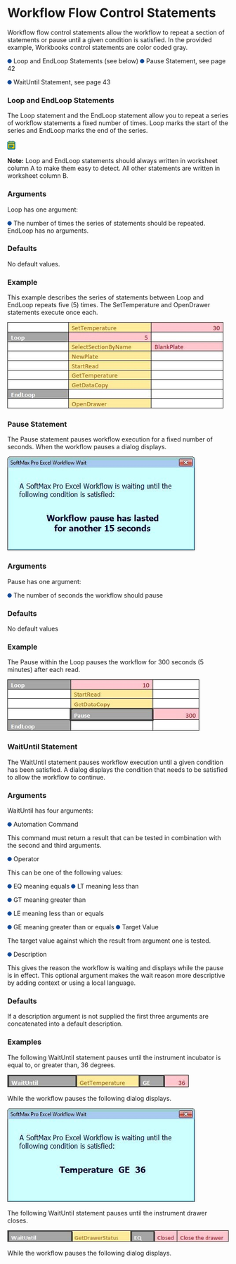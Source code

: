# Workflow Flow Control Statements

Workflow flow control statements allow the workflow to repeat a section of statements or pause until a given condition is satisfied. In the provided example, Workbooks control statements are color coded gray.

![](<../../../../../.gitbook/assets/0 (7).png>) Loop and EndLoop Statements (see below) ![](<../../../../../.gitbook/assets/1 (10).png>) Pause Statement, see page 42

![](<../../../../../.gitbook/assets/2 (7).png>) WaitUntil Statement, see page 43

### Loop and EndLoop Statements

The Loop statement and the EndLoop statement allow you to repeat a series of workflow statements a fixed number of times. Loop marks the start of the series and EndLoop marks the end of the series.

![](<../../../../../.gitbook/assets/3 (10).png>)

**Note:** Loop and EndLoop statements should always written in worksheet column A to make them easy to detect. All other statements are written in worksheet column B.

### Arguments

Loop has one argument:

![](<../../../../../.gitbook/assets/4 (9).png>) The number of times the series of statements should be repeated. EndLoop has no arguments.

### Defaults

No default values.

### Example

This example describes the series of statements between Loop and EndLoop repeats five (5) times. The SetTemperature and OpenDrawer statements execute once each.

![](<../../../../../.gitbook/assets/5 (1).jpeg>)

### Pause Statement <a href="#bookmark1" id="bookmark1"></a>

The Pause statement pauses workflow execution for a fixed number of seconds. When the workflow pauses a dialog displays.

![](<../../../../../.gitbook/assets/6 (2).jpeg>)

### Arguments

Pause has one argument:

![](<../../../../../.gitbook/assets/7 (3).png>) The number of seconds the workflow should pause

### Defaults

No default values

### Example

The Pause within the Loop pauses the workflow for 300 seconds (5 minutes) after each read.

![](../../../../../.gitbook/assets/8.jpeg)

### WaitUntil Statement <a href="#bookmark2" id="bookmark2"></a>

The WaitUntil statement pauses workflow execution until a given condition has been satisfied. A dialog displays the condition that needs to be satisfied to allow the workflow to continue.

### Arguments

WaitUntil has four arguments:

![](<../../../../../.gitbook/assets/9 (1).png>) Automation Command

This command must return a result that can be tested in combination with the second and third arguments.

![](../../../../../.gitbook/assets/10.png) Operator

This can be one of the following values:

![](../../../../../.gitbook/assets/11.png) EQ meaning equals ![](../../../../../.gitbook/assets/12.png) LT meaning less than

![](../../../../../.gitbook/assets/13.png) GT meaning greater than

![](<../../../../../.gitbook/assets/14 (1).png>) LE meaning less than or equals

![](<../../../../../.gitbook/assets/15 (1).png>) GE meaning greater than or equals ![](<../../../../../.gitbook/assets/16 (1).png>) Target Value

The target value against which the result from argument one is tested.

![](<../../../../../.gitbook/assets/17 (1).png>) Description

This gives the reason the workflow is waiting and displays while the pause is in effect. This optional argument makes the wait reason more descriptive by adding context or using a local language.

### Defaults

If a description argument is not supplied the first three arguments are concatenated into a default description.

### Examples

The following WaitUntil statement pauses until the instrument incubator is equal to, or greater than, 36 degrees.

![](../../../../../.gitbook/assets/18.jpeg)

While the workflow pauses the following dialog displays.

![](../../../../../.gitbook/assets/19.jpeg)

The following WaitUntil statement pauses until the instrument drawer closes.

![](../../../../../.gitbook/assets/20.jpeg)

While the workflow pauses the following dialog displays.
